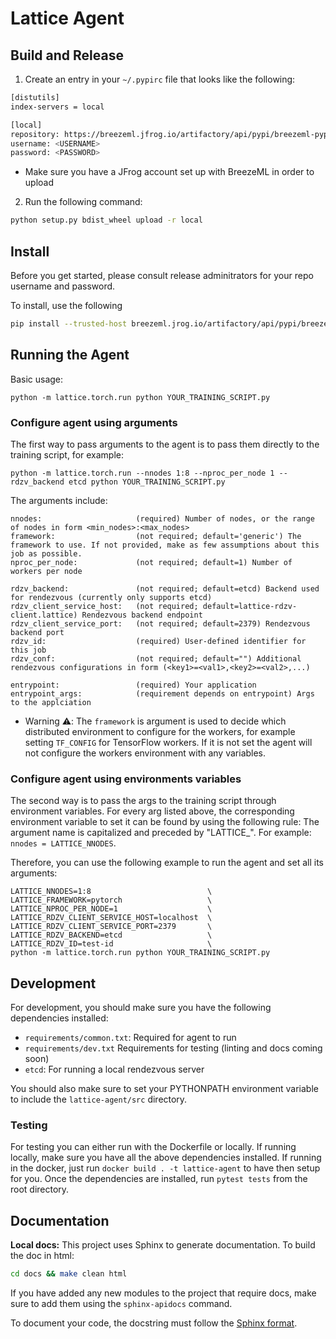 # Lattice Agent

## Build and Release

1. Create an entry in your `~/.pypirc` file that looks like the following:
```bash
[distutils]
index-servers = local

[local]
repository: https://breezeml.jfrog.io/artifactory/api/pypi/breezeml-pypi
username: <USERNAME>
password: <PASSWORD>
```
+ Make sure you have a JFrog account set up with BreezeML in order to upload

2. Run the following command:
```bash
python setup.py bdist_wheel upload -r local
```

## Install
Before you get started, please consult release adminitrators for your repo username and password.

To install, use the following
```bash
pip install --trusted-host breezeml.jrog.io/artifactory/api/pypi/breezeml-pypi/simple -i 'https://<username>:<password>@breezeml.jfrog.io/artifactory/api/pypi/breezeml-pypi/simple' lattice-addons-pytorch
```


## Running the Agent
Basic usage:

```shell
python -m lattice.torch.run python YOUR_TRAINING_SCRIPT.py
```

### Configure agent using arguments

The first way to pass arguments to the agent is to pass them directly to the training script, for example:
```
python -m lattice.torch.run --nnodes 1:8 --nproc_per_node 1 --rdzv_backend etcd python YOUR_TRAINING_SCRIPT.py
```

The arguments include:

```
nnodes:                     (required) Number of nodes, or the range of nodes in form <min_nodes>:<max_nodes>
framework:                  (not required; default='generic') The framework to use. If not provided, make as few assumptions about this job as possible.
nproc_per_node:             (not required; default=1) Number of workers per node

rdzv_backend:               (not required; default=etcd) Backend used for rendezvous (currently only supports etcd)
rdzv_client_service_host:   (not required; default=lattice-rdzv-client.lattice) Rendezvous backend endpoint
rdzv_client_service_port:   (not required; default=2379) Rendezvous backend port
rdzv_id:                    (required) User-defined identifier for this job
rdzv_conf:                  (not required; default="") Additional rendezvous configurations in form (<key1>=<val1>,<key2>=<val2>,...)

entrypoint:                 (required) Your application
entrypoint_args:            (requirement depends on entrypoint) Args to the applciation
```

+ Warning ⚠️: The `framework` is argument is used to decide which distributed environment
    to configure for the workers, for example setting `TF_CONFIG` for TensorFlow workers.
    If it is not set the agent will not configure the workers environment with any variables.


### Configure agent using environments variables

The second way is to pass the args to the training script through environment variables.
For every arg listed above, the corresponding environment variable to set it can be found
by using the following rule: The argument name is capitalized and preceded by "LATTICE_".
For example: `nnodes = LATTICE_NNODES`.

Therefore, you can use the following example to run the agent and set all its arguments:

```
LATTICE_NNODES=1:8                          \
LATTICE_FRAMEWORK=pytorch                   \
LATTICE_NPROC_PER_NODE=1                    \
LATTICE_RDZV_CLIENT_SERVICE_HOST=localhost  \
LATTICE_RDZV_CLIENT_SERVICE_PORT=2379       \
LATTICE_RDZV_BACKEND=etcd                   \
LATTICE_RDZV_ID=test-id                     \
python -m lattice.torch.run python YOUR_TRAINING_SCRIPT.py
```

## Development
For development, you should make sure you have the following dependencies installed:
+ `requirements/common.txt`: Required for agent to run
+ `requirements/dev.txt` Requirements for testing (linting and docs coming soon)
+ `etcd`: For running a local rendezvous server

You should also make sure to set your PYTHONPATH environment variable to
include the `lattice-agent/src` directory.

### Testing
For testing you can either run with the Dockerfile or locally.
If running locally, make sure you have all the above dependencies installed.
If running in the docker, just run `docker build . -t lattice-agent` to have
then setup for you.
Once the dependencies are installed, run `pytest tests` from the root directory.

## Documentation
**Local docs:**
This project uses Sphinx to generate documentation. To build the doc in html:
```bash
cd docs && make clean html
```

If you have added any new modules to the project that require docs, make sure to
add them using the `sphinx-apidocs` command.

To document your code, the docstring must follow the [Sphinx format](https://sphinx-rtd-tutorial.readthedocs.io/en/latest/docstrings.html).
